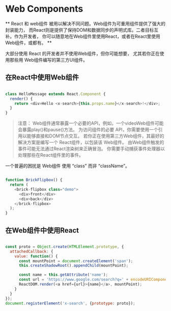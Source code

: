 # Web Components

** React 和 web组件 被用以解决不同问题。Web组件为可重用组件提供了强大的封装能力，
而React则是提供了保持DOM和数据同步的声明式库。二者目标互补。作为开发者，
你可以随意地在Web组件里使用React，或者在React里使用Web组件，或都有。 **

大部分使用 React 的开发者并不使用Web组件，但你可能想要，
尤其若你正在使用那些用 Web组件编写的第三方UI组件。

## 在React中使用Web组件

```javascript

class HelloMessage extends React.Component {
  render() {
    return <div>Hello <x-search>{this.props.name}</x-search>!</div>;
  }
}

```

> 注意：
Web组件通常暴露一个必要的API，例如，一个videoWeb组件可能会暴露play()和pause()方法。
为访问组件的必要 API，你需要使用一个引用以能够直接和DOM节点交互。
若你正在使用第三方Web组件，其最好的解决方案是编写一个 React组件，以包装该 Web组件。
由Web组件触发的事件可能无法通过React渲染树来正确冒泡。
> 	你需要手动捕获事件处理器以处理那些在React组件里的事件。

一个普遍的困扰是 Web组件 使用 “class” 而非 “className”。

```javascript

function BrickFlipbox() {
  return (
    <brick-flipbox class="demo">
      <div>front</div>
      <div>back</div>
    </brick-flipbox>
  );
}

```

## 在Web组件中使用React

```javascript

const proto = Object.create(HTMLElement.prototype, {
  attachedCallback: {
    value: function() {
      const mountPoint = document.createElement('span');
      this.createShadowRoot().appendChild(mountPoint);

      const name = this.getAttribute('name');
      const url = 'https://www.google.com/search?q=' + encodeURIComponent(name);
      ReactDOM.render(<a href={url}>{name}</a>, mountPoint);
    }
  }
});
document.registerElement('x-search', {prototype: proto});

```

